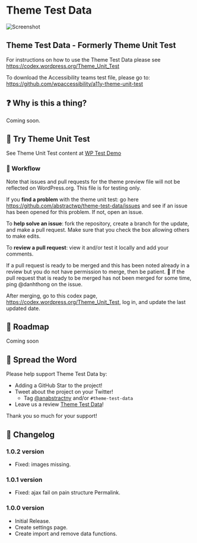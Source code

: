 # Theme Test Data

![Screenshot](https://demotest.abstractwp.com/wp-content/uploads/2022/08/theme-test-data-setting.jpg)

## Theme Test Data - Formerly Theme Unit Test

For instructions on how to use the Theme Test Data please see
<https://codex.wordpress.org/Theme_Unit_Test>

To download the Accessibility teams test file, please go to:
<https://github.com/wpaccessibility/a11y-theme-unit-test>

## :question: Why is this a thing?

Coming soon.

## :movie_camera: Try Theme Unit Test

See Theme Unit Test content at [WP Test Demo](https://demotest.abstractwp.com/)

### :construction_worker: Workflow

Note that issues and pull requests for the theme preview file will not be reflected on WordPress.org. This file is for testing only.

If you **find a problem** with the theme unit test: go here <https://github.com/abstractwp/theme-test-data/issues> and see if an issue has been opened for this problem.  If not, open an issue.

To **help solve an issue**: fork the repository, create a branch for the update, and make a pull request. Make sure that you check the box allowing others to make edits.

To **review a pull request**: view it and/or test it locally and add your comments.

If a pull request is ready to be merged and this has been noted already in a review but you do not have permission to merge, then be patient. :slightly_smiling_face: If the pull request that is ready to be merged has not been merged for some time, ping @danhthong on the issue.

After merging, go to this codex page, <https://codex.wordpress.org/Theme_Unit_Test>, log in, and update the last updated date.

## :dart: Roadmap

Coming soon

## :tada: Spread the Word

Please help support Theme Test Data by:

- Adding a GitHub Star to the project!
- Tweet about the project on your Twitter!
  - Tag [@anabstractny](https://twitter.com/anabstractny) and/or `#theme-test-data`
- Leave us a review [Theme Test Data](https://wordpress.org/plugins/theme-test-data/)!

Thank you so much for your support!

## :scroll: Changelog

### 1.0.2 version

- Fixed: images missing.

### 1.0.1 version

- Fixed: ajax fail on pain structure Permalink.

### 1.0.0 version

- Initial Release.
- Create settings page.
- Create import and remove data functions.
